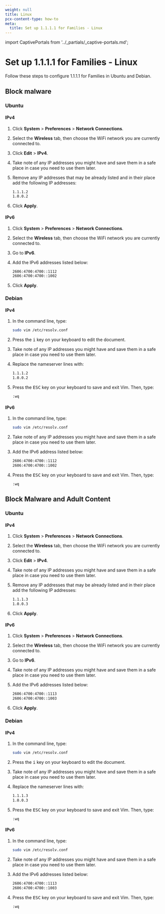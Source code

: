```yaml
---
weight: null
title: Linux
pcx-content-type: how-to
meta:
  title: Set up 1.1.1.1 for Families - Linux
---
```


import CaptivePortals from '../_partials/_captive-portals.md';

# Set up 1.1.1.1 for Families - Linux

Follow these steps to configure 1.1.1.1 for Families in Ubuntu and Debian.

## Block malware

### Ubuntu

#### IPv4

1.  Click **System** > **Preferences** > **Network Connections**.

2.  Select the **Wireless** tab, then choose the WiFi network you are currently connected to.

3.  Click **Edit** > **IPv4**.

4.  Take note of any IP addresses you might have and save them in a safe place in case you need to use them later.

5.  Remove any IP addresses that may be already listed and in their place add the following IP addresses:

    ```txt
    1.1.1.2
    1.0.0.2
    ```

6.  Click **Apply**.

#### IPv6

1.  Click **System** > **Preferences** > **Network Connections**.

2.  Select the **Wireless** tab, then choose the WiFi network you are currently connected to.

3.  Go to **IPv6**.

4.  Add the IPv6 addresses listed below:

    ```txt
    2606:4700:4700::1112
    2606:4700:4700::1002
    ```

5.  Click **Apply**.

### Debian

#### IPv4

1.  In the command line, type:

    ```bash
    sudo vim /etc/resolv.conf
    ```

2.  Press the <kbd>i</kbd> key on your keyboard to edit the document.

3.  Take note of any IP addresses you might have and save them in a safe place in case you need to use them later.

4.  Replace the nameserver lines with:

    ```txt
    1.1.1.2
    1.0.0.2
    ```

5.  Press the <kbd>ESC</kbd> key on your keyboard to save and exit Vim. Then, type:

        :wq

#### IPv6

1.  In the command line, type:

    ```bash
    sudo vim /etc/resolv.conf
    ```

2.  Take note of any IP addresses you might have and save them in a safe place in case you need to use them later.

3.  Add the IPv6 address listed below:

    ```txt
    2606:4700:4700::1112
    2606:4700:4700::1002
    ```

4.  Press the <kbd>ESC</kbd> key on your keyboard to save and exit Vim. Then, type:

        :wq

## Block Malware and Adult Content

### Ubuntu

#### IPv4

1.  Click **System** > **Preferences** > **Network Connections**.

2.  Select the **Wireless** tab, then choose the WiFi network you are currently connected to.

3.  Click **Edit** > **IPv4**.

4.  Take note of any IP addresses you might have and save them in a safe place in case you need to use them later.

5.  Remove any IP addresses that may be already listed and in their place add the following IP addresses:

    ```txt
    1.1.1.3
    1.0.0.3
    ```

6.  Click **Apply**.

#### IPv6

1.  Click **System** > **Preferences** > **Network Connections**.

2.  Select the **Wireless** tab, then choose the WiFi network you are currently connected to.

3.  Go to **IPv6**.

4.  Take note of any IP addresses you might have and save them in a safe place in case you need to use them later.

5.  Add the IPv6 addresses listed below:

    ```txt
    2606:4700:4700::1113
    2606:4700:4700::1003
    ```

6.  Click **Apply**.

### Debian

#### IPv4

1.  In the command line, type:

    ```bash
    sudo vim /etc/resolv.conf
    ```

2.  Press the <kbd>i</kbd> key on your keyboard to edit the document.

3.  Take note of any IP addresses you might have and save them in a safe place in case you need to use them later.

4.  Replace the nameserver lines with:

    ```txt
    1.1.1.3
    1.0.0.3
    ```

5.  Press the <kbd>ESC</kbd> key on your keyboard to save and exit Vim. Then, type:

        :wq

#### IPv6

1.  In the command line, type:

    ```bash
    sudo vim /etc/resolv.conf
    ```

2.  Take note of any IP addresses you might have and save them in a safe place in case you need to use them later.

3.  Add the IPv6 addresses listed below:

    ```txt
    2606:4700:4700::1113
    2606:4700:4700::1003
    ```

4.  Press the <kbd>ESC</kbd> key on your keyboard to save and exit Vim. Then, type:

        :wq

<CaptivePortals />
